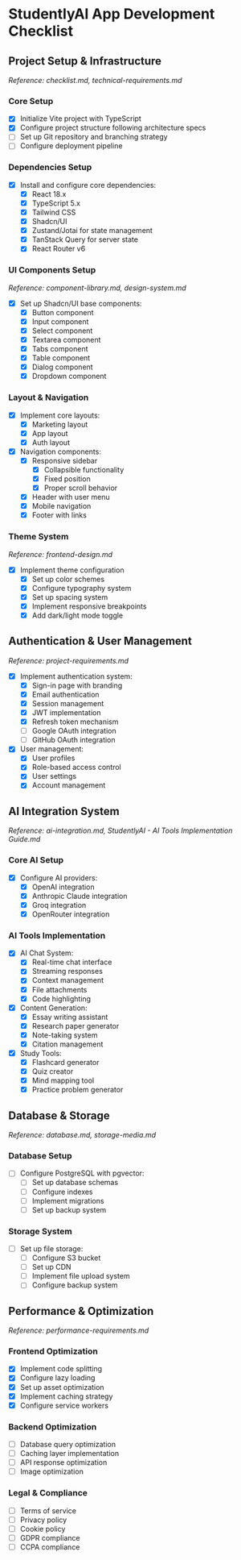 # StudentlyAI App Development Checklist

## Project Setup & Infrastructure
*Reference: checklist.md, technical-requirements.md*

### Core Setup
- [x] Initialize Vite project with TypeScript
- [x] Configure project structure following architecture specs
- [ ] Set up Git repository and branching strategy
- [ ] Configure deployment pipeline

### Dependencies Setup
- [x] Install and configure core dependencies:
  - [x] React 18.x
  - [x] TypeScript 5.x
  - [x] Tailwind CSS
  - [x] Shadcn/UI
  - [x] Zustand/Jotai for state management
  - [x] TanStack Query for server state
  - [x] React Router v6

### UI Components Setup
*Reference: component-library.md, design-system.md*

- [x] Set up Shadcn/UI base components:
  - [x] Button component
  - [x] Input component
  - [x] Select component
  - [x] Textarea component
  - [x] Tabs component
  - [x] Table component
  - [x] Dialog component
  - [x] Dropdown component

### Layout & Navigation
- [x] Implement core layouts:
  - [x] Marketing layout
  - [x] App layout
  - [x] Auth layout
- [x] Navigation components:
  - [x] Responsive sidebar
    - [x] Collapsible functionality
    - [x] Fixed position
    - [x] Proper scroll behavior
  - [x] Header with user menu
  - [x] Mobile navigation
  - [x] Footer with links

### Theme System
*Reference: frontend-design.md*

- [x] Implement theme configuration
  - [x] Set up color schemes
  - [x] Configure typography system
  - [x] Set up spacing system
  - [x] Implement responsive breakpoints
  - [x] Add dark/light mode toggle

## Authentication & User Management
*Reference: project-requirements.md*

- [x] Implement authentication system:
  - [x] Sign-in page with branding
  - [x] Email authentication
  - [x] Session management
  - [x] JWT implementation
  - [x] Refresh token mechanism
  - [ ] Google OAuth integration
  - [ ] GitHub OAuth integration

- [x] User management:
  - [x] User profiles
  - [x] Role-based access control
  - [x] User settings
  - [x] Account management

## AI Integration System
*Reference: ai-integration.md, StudentlyAI - AI Tools Implementation Guide.md*

### Core AI Setup
- [x] Configure AI providers:
  - [x] OpenAI integration
  - [x] Anthropic Claude integration
  - [x] Groq integration
  - [x] OpenRouter integration

### AI Tools Implementation
- [x] AI Chat System:
  - [x] Real-time chat interface
  - [x] Streaming responses
  - [x] Context management
  - [x] File attachments
  - [x] Code highlighting

- [x] Content Generation:
  - [x] Essay writing assistant
  - [x] Research paper generator
  - [x] Note-taking system
  - [x] Citation management

- [x] Study Tools:
  - [x] Flashcard generator
  - [x] Quiz creator
  - [x] Mind mapping tool
  - [x] Practice problem generator

## Database & Storage
*Reference: database.md, storage-media.md*

### Database Setup
- [ ] Configure PostgreSQL with pgvector:
  - [ ] Set up database schemas
  - [ ] Configure indexes
  - [ ] Implement migrations
  - [ ] Set up backup system

### Storage System
- [ ] Set up file storage:
  - [ ] Configure S3 bucket
  - [ ] Set up CDN
  - [ ] Implement file upload system
  - [ ] Configure backup system

## Performance & Optimization
*Reference: performance-requirements.md*

### Frontend Optimization
- [x] Implement code splitting
- [x] Configure lazy loading
- [x] Set up asset optimization
- [x] Implement caching strategy
- [x] Configure service workers

### Backend Optimization
- [ ] Database query optimization
- [ ] Caching layer implementation
- [ ] API response optimization
- [ ] Image optimization

### Legal & Compliance
- [ ] Terms of service
- [ ] Privacy policy
- [ ] Cookie policy
- [ ] GDPR compliance
- [ ] CCPA compliance